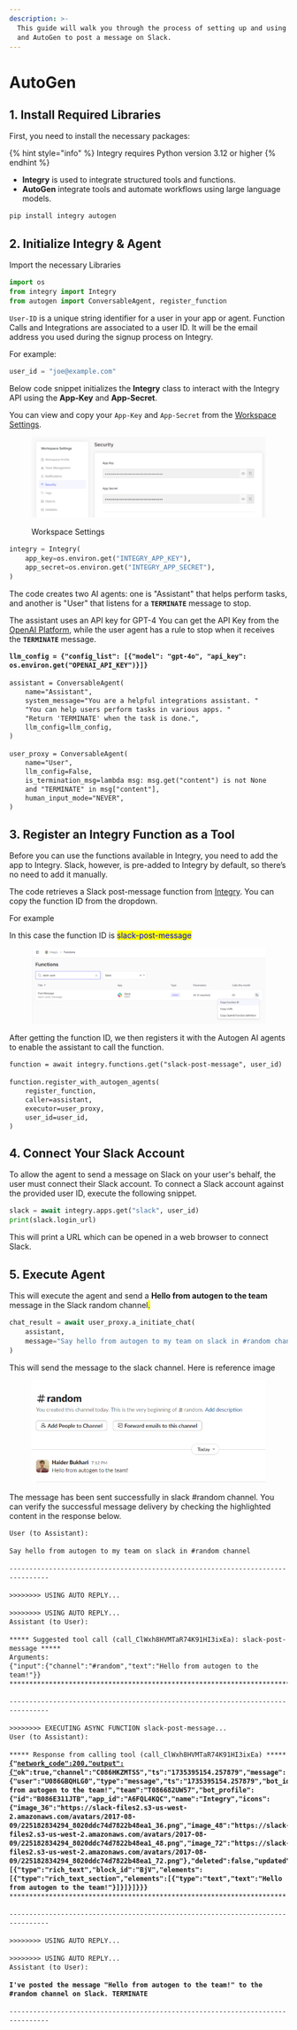 ```yaml
---
description: >-
  This guide will walk you through the process of setting up and using Integry
  and AutoGen to post a message on Slack.
---
```


# AutoGen

## 1. Install Required Libraries

First, you need to install the necessary packages:

{% hint style="info" %}
Integry requires Python version 3.12 or higher
{% endhint %}

* **Integry** is used to integrate structured tools and functions.
* **AutoGen** integrate tools and automate workflows using large language models.

```python
pip install integry autogen
```

## 2. Initialize Integry & Agent

Import the necessary Libraries

```python
import os
from integry import Integry
from autogen import ConversableAgent, register_function
```

`User-ID` is a unique string identifier for a user in your app or agent. Function Calls and Integrations are associated to a user ID. It will be the email address you used during the signup process on Integry.

For example:

```python
user_id = "joe@example.com"
```

Below code snippet initializes the **Integry** class to interact with the Integry API using the **App-Key** and **App-Secret**.&#x20;

You can view and copy your `App-Key` and `App-Secret` from the [Workspace Settings](https://app.integry.io/wapp/settings/embed/).

<figure><img src="../../.gitbook/assets/image (6).png" alt=""><figcaption><p>Workspace Settings</p></figcaption></figure>

```python
integry = Integry(
    app_key=os.environ.get("INTEGRY_APP_KEY"),
    app_secret=os.environ.get("INTEGRY_APP_SECRET"),
)
```

The code creates two AI agents: one is "Assistant" that helps perform tasks, and another is "User" that listens for a **`TERMINATE`** message to stop.&#x20;

The assistant uses an API key for GPT-4 You can get the API Key from the [OpenAI Platform](https://platform.openai.com/api-keys), while the user agent has a rule to stop when it receives the **`TERMINATE`** message.

<pre class="language-python" data-overflow="wrap"><code class="lang-python"><strong>llm_config = {"config_list": [{"model": "gpt-4o", "api_key": os.environ.get("OPENAI_API_KEY")}]}
</strong>
assistant = ConversableAgent(
    name="Assistant",
    system_message="You are a helpful integrations assistant. "
    "You can help users perform tasks in various apps. "
    "Return 'TERMINATE' when the task is done.",
    llm_config=llm_config,
)

user_proxy = ConversableAgent(
    name="User",
    llm_config=False,
    is_termination_msg=lambda msg: msg.get("content") is not None
    and "TERMINATE" in msg["content"],
    human_input_mode="NEVER",
)
</code></pre>

## 3. Register an Integry Function as a Tool

Before you can use the functions available in Integry, you need to add the app to Integry. Slack, however, is pre-added to Integry by default, so there’s no need to add it manually.&#x20;

The code retrieves a Slack post-message function from [Integry](https://app.integry.io/platform/functions). You can copy the function ID from the dropdown.&#x20;

For example

In this case the function ID is <mark style="color:blue;">slack-post-message</mark>

<figure><img src="../../.gitbook/assets/image (12).png" alt=""><figcaption></figcaption></figure>

After getting the function ID,  we then registers it with the Autogen AI agents to enable the assistant to call the function.

<pre class="language-python"><code class="lang-python">function = await integry.functions.get("slack-post-message", user_id)
<strong>
</strong>function.register_with_autogen_agents(
    register_function,
    caller=assistant,
    executor=user_proxy,
    user_id=user_id,
)
</code></pre>

## 4. **Connect Your Slack Account**

To allow the agent to send a message on Slack on your user's behalf, the user must connect their Slack account. To connect a Slack account against the provided user ID, execute the following snippet.

```python
slack = await integry.apps.get("slack", user_id)
print(slack.login_url)
```

This will print a URL which can be opened in a web browser to connect Slack.

## 5. Execute Agent

This will execute the agent and send a **Hello from autogen to the team** message in the Slack random channel<mark style="color:blue;">.</mark>

```python
chat_result = await user_proxy.a_initiate_chat(
    assistant,
    message="Say hello from autogen to my team on slack in #random channel",
)
```

This will send the message to the slack channel. Here is reference image&#x20;

<figure><img src="../../.gitbook/assets/image.png" alt=""><figcaption></figcaption></figure>

The message has been sent successfully in slack #random channel. You can verify the successful message delivery by checking the highlighted content in the response below.

<pre class="language-json"><code class="lang-json">User (to Assistant):

Say hello from autogen to my team on slack in #random channel

--------------------------------------------------------------------------------

>>>>>>>> USING AUTO REPLY...

>>>>>>>> USING AUTO REPLY...
Assistant (to User):

***** Suggested tool call (call_ClWxh8HVMTaR74K91HI3ixEa): slack-post-message *****
Arguments: 
{"input":{"channel":"#random","text":"Hello from autogen to the team!"}}
***********************************************************************************

--------------------------------------------------------------------------------

>>>>>>>> EXECUTING ASYNC FUNCTION slack-post-message...
User (to Assistant):

***** Response from calling tool (call_ClWxh8HVMTaR74K91HI3ixEa) *****
<strong><a data-footnote-ref href="#user-content-fn-1">{</a>"<a data-footnote-ref href="#user-content-fn-2">network_code":200,"output":{"</a>ok":true,"channel":"C086HKZMTSS","ts":"1735395154.257879","message":{"user":"U086GBQHLG0","type":"message","ts":"1735395154.257879","bot_id":"B086E311JTB","app_id":"A6FQL4KQC","text":"Hello from autogen to the team!","team":"T086682UW57","bot_profile":{"id":"B086E311JTB","app_id":"A6FQL4KQC","name":"Integry","icons":{"image_36":"https://slack-files2.s3-us-west-2.amazonaws.com/avatars/2017-08-09/225182834294_8020ddc74d7822b48ea1_36.png","image_48":"https://slack-files2.s3-us-west-2.amazonaws.com/avatars/2017-08-09/225182834294_8020ddc74d7822b48ea1_48.png","image_72":"https://slack-files2.s3-us-west-2.amazonaws.com/avatars/2017-08-09/225182834294_8020ddc74d7822b48ea1_72.png"},"deleted":false,"updated":1734709233,"team_id":"T086682UW57"},"blocks":[{"type":"rich_text","block_id":"BjV","elements":[{"type":"rich_text_section","elements":[{"type":"text","text":"Hello from autogen to the team!"}]}]}]}}}
</strong>**********************************************************************

--------------------------------------------------------------------------------

>>>>>>>> USING AUTO REPLY...

>>>>>>>> USING AUTO REPLY...
Assistant (to User):

<strong>I've posted the message "Hello from autogen to the team!" to the #random channel on Slack. TERMINATE
</strong>
--------------------------------------------------------------------------------

</code></pre>

[^1]: This success response show's that message has been sent successfully in slack channel.&#x20;

[^2]: This success response show's that message has been sent successfully in slack channel.&#x20;
